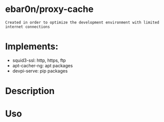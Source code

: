 # ebar0n/proxy-cache
	
	Created in order to optimize the development environment with limited internet connections

# Implements:

* squid3-ssl: http, https, ftp
* apt-cacher-ng: apt packages
* devpi-serve: pip packages

# Description
	
	
	
# Uso 
	
	
	